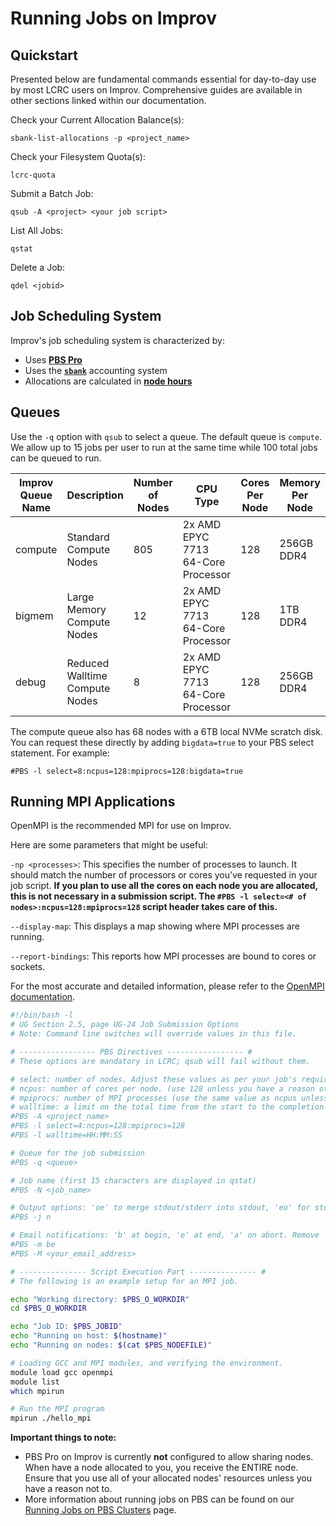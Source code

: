 # Running Jobs on Improv

## Quickstart

Presented below are fundamental commands essential for day-to-day use by most LCRC users on Improv. Comprehensive guides are available in other sections linked within our documentation.

Check your Current Allocation Balance(s):
```
sbank-list-allocations -p <project_name>
```

Check your Filesystem Quota(s):
```
lcrc-quota
```

Submit a Batch Job: 
```
qsub -A <project> <your job script>
```

List All Jobs:
```
qstat
```

Delete a Job:
```
qdel <jobid>
```

## Job Scheduling System

Improv's job scheduling system is characterized by:

- Uses [**PBS Pro**](../running-jobs-at-lcrc/pbs-pro-clusters.md)
- Uses the [**`sbank`**](../allocation-management/sbank-allocation-accounting-system.md) accounting system
- Allocations are calculated in [**node hours**](../allocation-management/allocations.md#node-hours-improv-cluster)

## Queues

Use the `-q` option with `qsub` to select a queue. The default queue is `compute`. We allow up to 15 jobs per user to run at the same time while 100 total jobs can be queued to run.

| Improv Queue Name | Description | Number of Nodes | CPU Type | Cores Per Node | Memory Per Node | Local Scratch Disk | Max Walltime |
|-------------------|-------------|-----------------|----------|----------------|-----------------|--------------------|--------------|
| compute | Standard Compute Nodes | 805 | 2x AMD EPYC 7713 64-Core Processor | 128 | 256GB DDR4 | 960GB (6TB bigdata Nodes) | 72 Hours (3 Days) |
| bigmem | Large Memory Compute Nodes | 12 | 2x AMD EPYC 7713 64-Core Processor | 128 | 1TB DDR4 | 6TB | 72 Hours (3 Days) |
| debug | Reduced Walltime Compute Nodes | 8 | 2x AMD EPYC 7713 64-Core Processor | 128 | 256GB DDR4 | 960GB | 1 Hour |

The compute queue also has 68 nodes with a 6TB local NVMe scratch disk. You can request these directly by adding `bigdata=true` to your PBS select statement. For example:
```
#PBS -l select=8:ncpus=128:mpiprocs=128:bigdata=true
```

## Running MPI Applications

OpenMPI is the recommended MPI for use on Improv.

Here are some parameters that might be useful:

`-np <processes>`: This specifies the number of processes to launch. It should match the number of processors or cores you've requested in your job script. **If you plan to use all the cores on each node you are allocated, this is not necessary in a submission script. The `#PBS -l select=<# of nodes>:ncpus=128:mpiprocs=128` script header takes care of this.**

`--display-map`: This displays a map showing where MPI processes are running.

`--report-bindings`: This reports how MPI processes are bound to cores or sockets.

For the most accurate and detailed information, please refer to the [OpenMPI documentation](https://docs.open-mpi.org).

```bash
#!/bin/bash -l
# UG Section 2.5, page UG-24 Job Submission Options
# Note: Command line switches will override values in this file.

# ----------------- PBS Directives ----------------- #
# These options are mandatory in LCRC; qsub will fail without them.

# select: number of nodes. Adjust these values as per your job's requirement. In the below example, 4 nodes are requested.
# ncpus: number of cores per node. (use 128 unless you have a reason otherwise)
# mpiprocs: number of MPI processes (use the same value as ncpus unless you have a reason otherwise ).
# walltime: a limit on the total time from the start to the completion of a job
#PBS -A <project_name>
#PBS -l select=4:ncpus=128:mpiprocs=128
#PBS -l walltime=HH:MM:SS

# Queue for the job submission
#PBS -q <queue>

# Job name (first 15 characters are displayed in qstat)
#PBS -N <job_name>

# Output options: 'oe' to merge stdout/stderr into stdout, 'eo' for stderr, 'n' to not merge.
#PBS -j n

# Email notifications: 'b' at begin, 'e' at end, 'a' on abort. Remove 'n' for no emails.
#PBS -m be
#PBS -M <your_email_address>

# --------------- Script Execution Part --------------- #
# The following is an example setup for an MPI job.

echo "Working directory: $PBS_O_WORKDIR"
cd $PBS_O_WORKDIR

echo "Job ID: $PBS_JOBID"
echo "Running on host: $(hostname)"
echo "Running on nodes: $(cat $PBS_NODEFILE)"

# Loading GCC and MPI modules, and verifying the environment.
module load gcc openmpi
module list
which mpirun

# Run the MPI program
mpirun ./hello_mpi
```

**Important things to note:**

- PBS Pro on Improv is currently **not** configured to allow sharing nodes. When have a node allocated to you, you receive the ENTIRE node. Ensure that you use all of your allocated nodes' resources unless you have a reason not to.
- More information about running jobs on PBS can be found on our [Running Jobs on PBS Clusters](https://docs.lcrc.anl.gov/running-jobs-at-lcrc/pbs-pro-clusters/) page.
